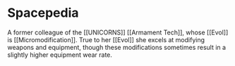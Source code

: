 # Spacepedia
A former colleague of the [[UNICORNS]] [[Armament Tech]], whose [[Evol]] is [[Micromodification]].
True to her [[Evol]] she excels at modifying weapons and equipment, though these modifications sometimes result in a slightly higher equipment wear rate.